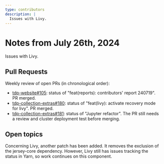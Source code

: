 ```yaml
---
type: contributors
description: |
  Issues with Livy.
---
```


# Notes from July 26th, 2024

Issues with Livy.

## Pull Requests

Weekly review of open PRs (in chronological order):

- [tdp-website#105](https://github.com/TOSIT-IO/tdp-website/pull/105): status of "feat(reports): contributors' report 240719". PR merged.
- [tdp-collection-extras#180](https://github.com/TOSIT-IO/tdp-collection-extras/pull/180): status of "feat(livy): activate recovery mode for livy". PR merged.
- [tdp-collection-extras#181](https://github.com/TOSIT-IO/tdp-collection-extras/pull/181): status of "Jupyter refactor". The PR still needs a review and cluster deployment test before merging.

## Open topics

Concerning Livy, another patch has been added. It removes the exclusion of the jersey-core dependency. However, Livy still has issues tracking the status in Yarn, so work continues on this component.

